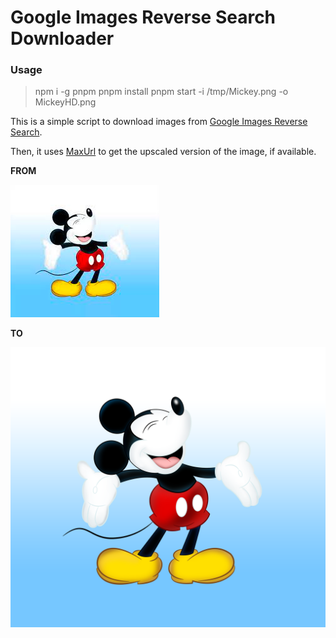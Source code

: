 # Google Images Reverse Search Downloader

### Usage

> npm i -g pnpm
> pnpm install
> pnpm start -i /tmp/Mickey.png -o MickeyHD.png

This is a simple script to download images from [Google Images Reverse Search](https://images.google.com/).

Then, it uses [MaxUrl](https://github.com/qsniyg/maxurl/) to get the upscaled version of the image, if available.

**FROM**

![Mickey](./images/Mickey.png)

**TO**

![Mickey](./images/MickeyHD.png)
